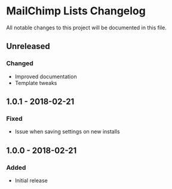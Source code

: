 # MailChimp Lists Changelog

All notable changes to this project will be documented in this file.

## Unreleased

### Changed
- Improved documentation
- Template tweaks

## 1.0.1 - 2018-02-21

### Fixed
- Issue when saving settings on new installs

## 1.0.0 - 2018-02-21

### Added
- Initial release
